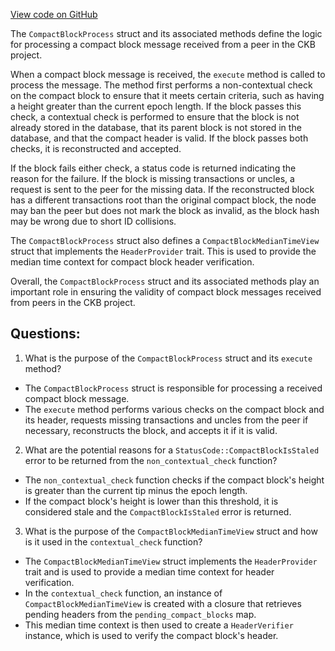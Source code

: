 [View code on GitHub](https://github.com/nervosnetwork/ckb/blob/develop/sync/src/relayer/compact_block_process.rs)

The `CompactBlockProcess` struct and its associated methods define the logic for processing a compact block message received from a peer in the CKB project.

When a compact block message is received, the `execute` method is called to process the message. The method first performs a non-contextual check on the compact block to ensure that it meets certain criteria, such as having a height greater than the current epoch length. If the block passes this check, a contextual check is performed to ensure that the block is not already stored in the database, that its parent block is not stored in the database, and that the compact header is valid. If the block passes both checks, it is reconstructed and accepted.

If the block fails either check, a status code is returned indicating the reason for the failure. If the block is missing transactions or uncles, a request is sent to the peer for the missing data. If the reconstructed block has a different transactions root than the original compact block, the node may ban the peer but does not mark the block as invalid, as the block hash may be wrong due to short ID collisions.

The `CompactBlockProcess` struct also defines a `CompactBlockMedianTimeView` struct that implements the `HeaderProvider` trait. This is used to provide the median time context for compact block header verification.

Overall, the `CompactBlockProcess` struct and its associated methods play an important role in ensuring the validity of compact block messages received from peers in the CKB project.
## Questions:
 1. What is the purpose of the `CompactBlockProcess` struct and its `execute` method?
- The `CompactBlockProcess` struct is responsible for processing a received compact block message.
- The `execute` method performs various checks on the compact block and its header, requests missing transactions and uncles from the peer if necessary, reconstructs the block, and accepts it if it is valid.

2. What are the potential reasons for a `StatusCode::CompactBlockIsStaled` error to be returned from the `non_contextual_check` function?
- The `non_contextual_check` function checks if the compact block's height is greater than the current tip minus the epoch length.
- If the compact block's height is lower than this threshold, it is considered stale and the `CompactBlockIsStaled` error is returned.

3. What is the purpose of the `CompactBlockMedianTimeView` struct and how is it used in the `contextual_check` function?
- The `CompactBlockMedianTimeView` struct implements the `HeaderProvider` trait and is used to provide a median time context for header verification.
- In the `contextual_check` function, an instance of `CompactBlockMedianTimeView` is created with a closure that retrieves pending headers from the `pending_compact_blocks` map.
- This median time context is then used to create a `HeaderVerifier` instance, which is used to verify the compact block's header.
